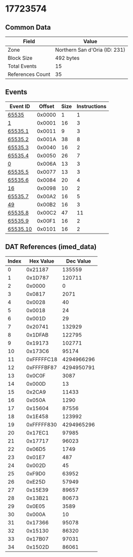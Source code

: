# 17723574

## Common Data

| Field            | Value                         |
|------------------|-------------------------------|
| Zone             | Northern San d'Oria (ID: 231) |
| Block Size       | 492 bytes                     |
| Total Events     | 15                            |
| References Count | 35                            |

## Events

| Event ID                  | Offset   |   Size |   Instructions |
|---------------------------|----------|--------|----------------|
| [65535](./65535.md)       | 0x0000   |      1 |              1 |
| [1](./1.md)               | 0x0001   |     16 |              3 |
| [65535.1](./65535.1.md)   | 0x0011   |      9 |              3 |
| [65535.2](./65535.2.md)   | 0x001A   |     38 |              8 |
| [65535.3](./65535.3.md)   | 0x0040   |     16 |              2 |
| [65535.4](./65535.4.md)   | 0x0050   |     26 |              7 |
| [0](./0.md)               | 0x006A   |     13 |              3 |
| [65535.5](./65535.5.md)   | 0x0077   |     13 |              3 |
| [65535.6](./65535.6.md)   | 0x0084   |     20 |              4 |
| [16](./16.md)             | 0x0098   |     10 |              2 |
| [65535.7](./65535.7.md)   | 0x00A2   |     16 |              5 |
| [49](./49.md)             | 0x00B2   |     16 |              3 |
| [65535.8](./65535.8.md)   | 0x00C2   |     47 |             11 |
| [65535.9](./65535.9.md)   | 0x00F1   |     16 |              2 |
| [65535.10](./65535.10.md) | 0x0101   |     16 |              2 |

## DAT References (imed_data)

|   Index | Hex Value   |   Dec Value |
|---------|-------------|-------------|
|       0 | 0x21187     |      135559 |
|       1 | 0x1D787     |      120711 |
|       2 | 0x0000      |           0 |
|       3 | 0x0817      |        2071 |
|       4 | 0x0028      |          40 |
|       5 | 0x0018      |          24 |
|       6 | 0x001D      |          29 |
|       7 | 0x20741     |      132929 |
|       8 | 0x1DFAB     |      122795 |
|       9 | 0x19173     |      102771 |
|      10 | 0x173C6     |       95174 |
|      11 | 0xFFFFFC18  |  4294966296 |
|      12 | 0xFFFFBF87  |  4294950791 |
|      13 | 0x0C0F      |        3087 |
|      14 | 0x000D      |          13 |
|      15 | 0x2CA9      |       11433 |
|      16 | 0x050A      |        1290 |
|      17 | 0x15604     |       87556 |
|      18 | 0x1E458     |      123992 |
|      19 | 0xFFFFF830  |  4294965296 |
|      20 | 0x17EC1     |       97985 |
|      21 | 0x17717     |       96023 |
|      22 | 0x06D5      |        1749 |
|      23 | 0x01E7      |         487 |
|      24 | 0x002D      |          45 |
|      25 | 0xF9D0      |       63952 |
|      26 | 0xE25D      |       57949 |
|      27 | 0x15E39     |       89657 |
|      28 | 0x13B21     |       80673 |
|      29 | 0x0E05      |        3589 |
|      30 | 0x000A      |          10 |
|      31 | 0x17366     |       95078 |
|      32 | 0x15130     |       86320 |
|      33 | 0x17B07     |       97031 |
|      34 | 0x1502D     |       86061 |
